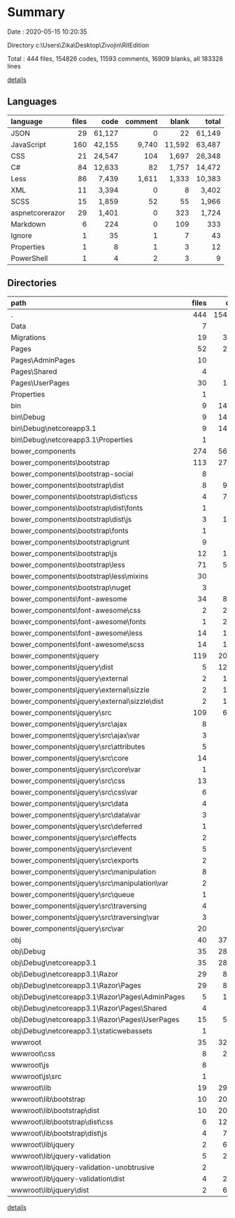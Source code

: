 # Summary

Date : 2020-05-15 10:20:35

Directory c:\Users\Zika\Desktop\Zivojin\RIIEdition

Total : 444 files,  154826 codes, 11593 comments, 16909 blanks, all 183328 lines

[details](details.md)

## Languages
| language | files | code | comment | blank | total |
| :--- | ---: | ---: | ---: | ---: | ---: |
| JSON | 29 | 61,127 | 0 | 22 | 61,149 |
| JavaScript | 160 | 42,155 | 9,740 | 11,592 | 63,487 |
| CSS | 21 | 24,547 | 104 | 1,697 | 26,348 |
| C# | 84 | 12,633 | 82 | 1,757 | 14,472 |
| Less | 86 | 7,439 | 1,611 | 1,333 | 10,383 |
| XML | 11 | 3,394 | 0 | 8 | 3,402 |
| SCSS | 15 | 1,859 | 52 | 55 | 1,966 |
| aspnetcorerazor | 29 | 1,401 | 0 | 323 | 1,724 |
| Markdown | 6 | 224 | 0 | 109 | 333 |
| Ignore | 1 | 35 | 1 | 7 | 43 |
| Properties | 1 | 8 | 1 | 3 | 12 |
| PowerShell | 1 | 4 | 2 | 3 | 9 |

## Directories
| path | files | code | comment | blank | total |
| :--- | ---: | ---: | ---: | ---: | ---: |
| . | 444 | 154,826 | 11,593 | 16,909 | 183,328 |
| Data | 7 | 125 | 1 | 49 | 175 |
| Migrations | 19 | 3,395 | 10 | 1,047 | 4,452 |
| Pages | 52 | 2,322 | 2 | 518 | 2,842 |
| Pages\AdminPages | 10 | 448 | 0 | 85 | 533 |
| Pages\Shared | 4 | 83 | 0 | 15 | 98 |
| Pages\UserPages | 30 | 1,609 | 2 | 365 | 1,976 |
| Properties | 1 | 27 | 0 | 1 | 28 |
| bin | 9 | 14,339 | 0 | 6 | 14,345 |
| bin\Debug | 9 | 14,339 | 0 | 6 | 14,345 |
| bin\Debug\netcoreapp3.1 | 9 | 14,339 | 0 | 6 | 14,345 |
| bin\Debug\netcoreapp3.1\Properties | 1 | 27 | 0 | 1 | 28 |
| bower_components | 274 | 56,513 | 7,709 | 8,748 | 72,970 |
| bower_components\bootstrap | 113 | 27,059 | 2,353 | 2,695 | 32,107 |
| bower_components\bootstrap-social | 8 | 461 | 25 | 33 | 519 |
| bower_components\bootstrap\dist | 8 | 9,462 | 241 | 618 | 10,321 |
| bower_components\bootstrap\dist\css | 4 | 7,409 | 24 | 0 | 7,433 |
| bower_components\bootstrap\dist\fonts | 1 | 288 | 0 | 0 | 288 |
| bower_components\bootstrap\dist\js | 3 | 1,765 | 217 | 618 | 2,600 |
| bower_components\bootstrap\fonts | 1 | 288 | 0 | 0 | 288 |
| bower_components\bootstrap\grunt | 9 | 519 | 160 | 73 | 752 |
| bower_components\bootstrap\js | 12 | 1,742 | 206 | 615 | 2,563 |
| bower_components\bootstrap\less | 71 | 5,580 | 1,559 | 1,278 | 8,417 |
| bower_components\bootstrap\less\mixins | 30 | 761 | 157 | 118 | 1,036 |
| bower_components\bootstrap\nuget | 3 | 66 | 2 | 3 | 71 |
| bower_components\font-awesome | 34 | 8,608 | 102 | 107 | 8,817 |
| bower_components\font-awesome\css | 2 | 2,328 | 13 | 2 | 2,343 |
| bower_components\font-awesome\fonts | 1 | 2,671 | 0 | 1 | 2,672 |
| bower_components\font-awesome\less | 14 | 1,758 | 44 | 48 | 1,850 |
| bower_components\font-awesome\scss | 14 | 1,758 | 44 | 48 | 1,850 |
| bower_components\jquery | 119 | 20,385 | 5,229 | 5,913 | 31,527 |
| bower_components\jquery\dist | 5 | 12,471 | 3,350 | 3,680 | 19,501 |
| bower_components\jquery\external | 2 | 1,476 | 464 | 346 | 2,286 |
| bower_components\jquery\external\sizzle | 2 | 1,476 | 464 | 346 | 2,286 |
| bower_components\jquery\external\sizzle\dist | 2 | 1,476 | 464 | 346 | 2,286 |
| bower_components\jquery\src | 109 | 6,356 | 1,415 | 1,862 | 9,633 |
| bower_components\jquery\src\ajax | 8 | 314 | 74 | 89 | 477 |
| bower_components\jquery\src\ajax\var | 3 | 12 | 0 | 6 | 18 |
| bower_components\jquery\src\attributes | 5 | 497 | 64 | 138 | 699 |
| bower_components\jquery\src\core | 14 | 376 | 116 | 150 | 642 |
| bower_components\jquery\src\core\var | 1 | 4 | 2 | 2 | 8 |
| bower_components\jquery\src\css | 13 | 346 | 77 | 117 | 540 |
| bower_components\jquery\src\css\var | 6 | 55 | 21 | 26 | 102 |
| bower_components\jquery\src\data | 4 | 107 | 53 | 39 | 199 |
| bower_components\jquery\src\data\var | 3 | 18 | 9 | 9 | 36 |
| bower_components\jquery\src\deferred | 1 | 12 | 4 | 6 | 22 |
| bower_components\jquery\src\effects | 2 | 105 | 13 | 24 | 142 |
| bower_components\jquery\src\event | 5 | 223 | 32 | 66 | 321 |
| bower_components\jquery\src\exports | 2 | 30 | 16 | 16 | 62 |
| bower_components\jquery\src\manipulation | 8 | 169 | 40 | 68 | 277 |
| bower_components\jquery\src\manipulation\var | 2 | 8 | 3 | 4 | 15 |
| bower_components\jquery\src\queue | 1 | 18 | 2 | 5 | 25 |
| bower_components\jquery\src\traversing | 4 | 112 | 6 | 30 | 148 |
| bower_components\jquery\src\traversing\var | 3 | 37 | 0 | 13 | 50 |
| bower_components\jquery\src\var | 20 | 104 | 9 | 45 | 158 |
| obj | 40 | 37,567 | 66 | 452 | 38,085 |
| obj\Debug | 35 | 28,759 | 66 | 451 | 29,276 |
| obj\Debug\netcoreapp3.1 | 35 | 28,759 | 66 | 451 | 29,276 |
| obj\Debug\netcoreapp3.1\Razor | 29 | 8,057 | 29 | 431 | 8,517 |
| obj\Debug\netcoreapp3.1\Razor\Pages | 29 | 8,057 | 29 | 431 | 8,517 |
| obj\Debug\netcoreapp3.1\Razor\Pages\AdminPages | 5 | 1,493 | 5 | 85 | 1,583 |
| obj\Debug\netcoreapp3.1\Razor\Pages\Shared | 4 | 768 | 4 | 29 | 801 |
| obj\Debug\netcoreapp3.1\Razor\Pages\UserPages | 15 | 5,094 | 15 | 272 | 5,381 |
| obj\Debug\netcoreapp3.1\staticwebassets | 1 | 3 | 0 | 0 | 3 |
| wwwroot | 35 | 32,341 | 3,802 | 6,062 | 42,205 |
| wwwroot\css | 8 | 2,059 | 18 | 237 | 2,314 |
| wwwroot\js | 8 | 516 | 25 | 180 | 721 |
| wwwroot\js\src | 1 | 198 | 16 | 91 | 305 |
| wwwroot\lib | 19 | 29,766 | 3,759 | 5,645 | 39,170 |
| wwwroot\lib\bootstrap | 10 | 20,370 | 1,744 | 3,460 | 25,574 |
| wwwroot\lib\bootstrap\dist | 10 | 20,370 | 1,744 | 3,460 | 25,574 |
| wwwroot\lib\bootstrap\dist\css | 6 | 12,613 | 41 | 1,456 | 14,110 |
| wwwroot\lib\bootstrap\dist\js | 4 | 7,757 | 1,703 | 2,004 | 11,464 |
| wwwroot\lib\jquery | 2 | 6,690 | 1,726 | 1,952 | 10,368 |
| wwwroot\lib\jquery-validation | 5 | 2,287 | 275 | 228 | 2,790 |
| wwwroot\lib\jquery-validation-unobtrusive | 2 | 419 | 14 | 5 | 438 |
| wwwroot\lib\jquery-validation\dist | 4 | 2,269 | 275 | 223 | 2,767 |
| wwwroot\lib\jquery\dist | 2 | 6,690 | 1,726 | 1,952 | 10,368 |

[details](details.md)